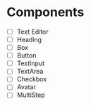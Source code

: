 # Components

- [ ] Text Editor
- [ ] Heading
- [ ] Box
- [ ] Button
- [ ] TextInput
- [ ] TextArea
- [ ] Checkbox
- [ ] Avatar
- [ ] MultiStep
